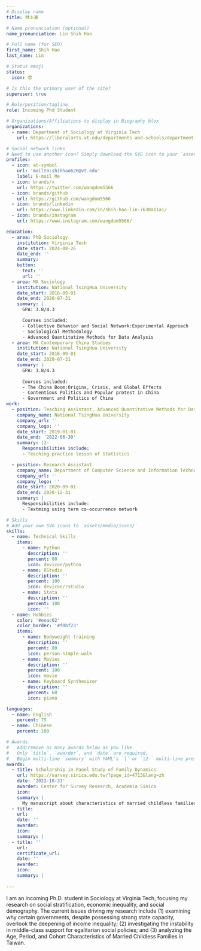 ```yaml
---
# Display name
title: 林士豪

# Name pronunciation (optional)
name_pronunciation: Lin Shih Hao

# Full name (for SEO)
first_name: Shih Hao
last_name: Lin

# Status emoji
status:
  icon: 😎

# Is this the primary user of the site?
superuser: true

# Role/position/tagline
role: Incoming Phd Student

# Organizations/Affiliations to display in Biography blox
organizations:
  - name: Department of Sociology at Virginia Tech
    url: https://liberalarts.vt.edu/departments-and-schools/department-of-sociology.html

# Social network links
# Need to use another icon? Simply download the SVG icon to your `assets/media/icons/` folder.
profiles:
  - icon: at-symbol
    url: 'mailto:shihhao626@vt.edu'
    label: E-mail Me
  - icon: brands/x
    url: https://twitter.com/wangdom5566
  - icon: brands/github
    url: https://github.com/wangdom5566
  - icon: brands/linkedin
    url: https://www.linkedin.com/in/shih-hao-lin-7638a11a1/
  - icon: brands/instagram
    url: https://www.instagram.com/wangdom5566/

education:
  - area: PhD Sociology
    institution: Virginia Tech
    date_start: 2024-08-26
    date_end: ''
    summary: 
    button:
      text: ''
      url: ''
  - area: MA Sociology
    institution: National TsingHua University
    date_start: 2016-09-01
    date_end: 2020-07-31
    summary: |
      GPA: 3.8/4.3

      Courses included:
      - Collective Behavior and Social Network:Experimental Approach
      - Sociological Methodology
      - Advanced Quantitative Methods for Data Analysis
  - area: MA Contemporary China Studies
    institution: National TsingHua University
    date_start: 2016-09-01
    date_end: 2020-07-31
    summary: |
      GPA: 3.8/4.3
      
      Courses included:
      - The China Boom:Origins, Crisis, and Global Effects
      - Contentious Politics and Popular protest in China
      - Government and Politics of China
work:
  - position: Teaching Assistant, Advanced Quantitative Methods for Data Analysis (Ph.D. level)
    company_name: National TsingHua University
    company_url: ''
    company_logo: ''
    date_start: 2019-01-01
    date_end: '2022-06-30'
    summary: |2-
      Responsibilities include:
      - Teaching practice lesson of Statistics 

  - position: Research Assistant
    company_name: Department of Computer Science and Information Technology, National Chung Cheng University
    company_url: ''
    company_logo: ''
    date_start: 2020-09-01
    date_end: 2020-12-31
    summary: |
      Responsibilities include:
      - Textming using term co-occurrence network

# Skills
# Add your own SVG icons to `assets/media/icons/`
skills:
  - name: Technical Skills
    items:
      - name: Python
        description: ''
        percent: 80
        icon: devicon/python
      - name: RStudio
        description: ''
        percent: 100
        icon: devicon/rstudio
      - name: Stata
        description: ''
        percent: 100
        icon: ''
  - name: Hobbies
    color: '#eeac02'
    color_border: '#f0bf23'
    items:
      - name: Bodyweight training
        description: ''
        percent: 80
        icon: person-simple-walk
      - name: Movies
        description: ''
        percent: 100
        icon: movie
      - name: Keyboard Synthesizer
        description: ''
        percent: 60
        icon: piano

languages:
  - name: English
    percent: 75
  - name: Chinese
    percent: 100

# Awards.
#   Add/remove as many awards below as you like.
#   Only `title`, `awarder`, and `date` are required.
#   Begin multi-line `summary` with YAML's `|` or `|2-` multi-line prefix and indent 2 spaces below.
awards:
  - title: Scholarship in Panel Study of Family Dynamics
    url: https://survey.sinica.edu.tw/?page_id=4713&lang=zh
    date: '2022-10-31'
    awarder: Center for Survey Research, Academia Sinica
    icon: 
    summary: |
      My manuscript about characteristics of married childless families in Taiwan are awarded by the Center for Survey Research at Academia Sinica. The preliminary paper utilizing Age-Period-Cohort (APC) analysis.
  - title: 
    url: 
    date: ''
    awarder: 
    icon: 
    summary: |
  - title: ''
    url: 
    certificate_url: 
    date: ''
    awarder: 
    icon: 
    summary: |
      
---
```

I am an incoming Ph.D. student in Sociology at Virginia Tech, focusing my research on social stratification, economic inequality, and social demography. The current issues driving my research include (1) examining why certain governments, despite possessing strong state capacity, overlook the deepening of income inequality; (2) investigating the instability in middle-class support for egalitarian social policies; and (3) analyzing the Age, Period, and Cohort Characteristics of Married Childless Families in Taiwan.
